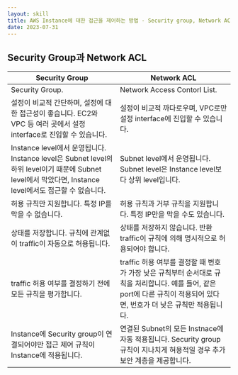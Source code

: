 ```yaml
---
layout: skill
title: AWS Instance에 대한 접근을 제어하는 방법 - Security group, Network ACL
date: 2023-07-31
---
```



## Security Group과 Network ACL

| Security Group | Network ACL |
| --- | --- |
| Security Group. | Network Access Contorl List. |
| 설정이 비교적 간단하며, 설정에 대한 접근성이 좋습니다. EC2와 VPC 등 여러 곳에서 설정 interface로 진입할 수 있습니다. | 설정이 비교적 까다로우며, VPC로만 설정 interface에 진입할 수 있습니다. |
| Instance level에서 운영됩니다. Instance level은 Subnet level의 하위 level이기 때문에 Subnet level에서 막았다면, Instance level에서도 접근할 수 없습니다. | Subnet level에서 운영됩니다. Subnet level은 Instance level보다 상위 level입니다. |
| 허용 규칙만 지원합니다. 특정 IP를 막을 수 없습니다. | 허용 규칙과 거부 규칙을 지원합니다. 특정 IP만을 막을 수도 있습니다. |
| 상태를 저장합니다. 규칙에 관계없이 traffic이 자동으로 허용됩니다. | 상태를 저장하지 않습니다. 반환 traffic이 규칙에 의해 명시적으로 허용되어야 합니다. |
| traffic 허용 여부를 결정하기 전에 모든 규칙을 평가합니다. | traffic 허용 여부를 결정할 때 번호가 가장 낮은 규칙부터 순서대로 규칙을 처리합니다. 예를 들어, 같은 port에 다른 규칙이 적용되어 있다면, 번호가 더 낮은 규칙만 적용됩니다. |
| Instance에 Security group이 연결되어야만 접근 제어 규칙이 Instance에 적용됩니다. | 연결된 Subnet의 모든 Instnace에 자동 적용됩니다. Security group 규칙이 지나치게 혀용적일 경우 추가 보안 계층을 제공합니다. |
